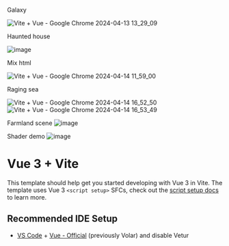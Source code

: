 
Galaxy

![Vite + Vue - Google Chrome 2024-04-13 13_29_09](https://github.com/yinweinidongle/threejs-galaxy/assets/18652091/146260e3-c5b3-4710-a22b-a227025cc74e)

Haunted house

![image](https://github.com/yinweinidongle/threejs-galaxy/assets/18652091/cc3ef93b-bc05-466a-9f12-8683d3c2afda)

Mix html

![Vite + Vue - Google Chrome 2024-04-14 11_59_00](https://github.com/yinweinidongle/threejs-galaxy/assets/18652091/bcbe78e7-4934-4f1d-9a3d-07f5d6a780e3)

Raging sea

![Vite + Vue - Google Chrome 2024-04-14 16_52_50](https://github.com/yinweinidongle/threejs-galaxy/assets/18652091/938adf62-8e6b-4d87-85d9-aa1d7e05c520)
![Vite + Vue - Google Chrome 2024-04-14 16_53_49](https://github.com/yinweinidongle/threejs-galaxy/assets/18652091/9e3ee9f5-0d02-4aae-8616-e91a97d7eb3d)


Farmland scene
![image](https://github.com/yinweinidongle/threejs-galaxy/assets/18652091/1046b7fa-33ff-48ae-924d-8879ee7d076b)

Shader demo
![image](https://github.com/yinweinidongle/threejs-galaxy/assets/18652091/69be8483-6467-434b-a0a3-b502428ef87c)






# Vue 3 + Vite

This template should help get you started developing with Vue 3 in Vite. The template uses Vue 3 `<script setup>` SFCs, check out the [script setup docs](https://v3.vuejs.org/api/sfc-script-setup.html#sfc-script-setup) to learn more.

## Recommended IDE Setup

- [VS Code](https://code.visualstudio.com/) + [Vue - Official](https://marketplace.visualstudio.com/items?itemName=Vue.volar) (previously Volar) and disable Vetur

